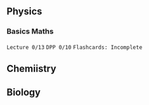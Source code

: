 ## Physics
### Basics Maths
`Lecture 0/13`
`DPP 0/10`
`Flashcards: Incomplete`
## Chemiistry
## Biology

